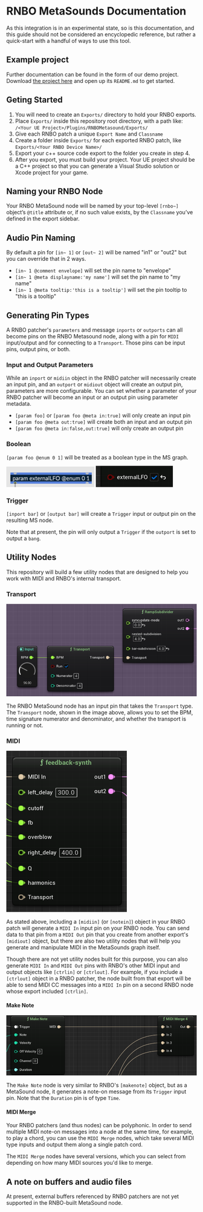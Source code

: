 # RNBO MetaSounds Documentation

As this integration is in an experimental state, so is this documentation, and this guide should not be considered an encyclopedic reference, but rather a quick-start with a handful of ways to use this tool.

## Example project 

Further documentation can be found in the form of our demo project. Download [the project here](https://cycling74-assets.nyc3.digitaloceanspaces.com/rnbo/unreal-engine/example-projects/rnbo.metasounds.testproj-10.13.23.zip) and open up its `README.md` to get started.

## Geting Started

1. You will need to create an `Exports/` directory to hold your RNBO exports. 
2. Place `Exports/` inside this repository root directory, with a path like: `/<Your UE Project>/Plugins/RNBOMetasound/Exports/`
3. Give each RNBO patch a unique `Export Name` and `Classname`
4. Create a folder inside `Exports/` for each exported RNBO patch, like `Exports/<Your RNBO Device Name>/`
5. Export your c++ source code export to the folder you create in step 4. 
6. After you export, you must build your project. Your UE project should be a C++ project so that you can generate a Visual Studio solution or Xcode project for your game.

## Naming your RNBO Node

Your RNBO MetaSound node will be named by your top-level `[rnbo~]` object’s `@title` attribute or, if no such value exists, by the `Classname` you’ve defined in the export sidebar.

## Audio Pin Naming

By default a pin for `[in~ 1]` or `[out~ 2]` will be named "in1" or "out2" but you can override that in 2 ways.

* `[in~ 1 @comment envelope]` will set the pin name to "envelope"
* `[in~ 1 @meta displayname:'my name']` will set the pin name to "my name"
* `[in~ 1 @meta tooltip:'this is a tooltip']` will set the pin tooltip to "this is a tooltip"

## Generating Pin Types

A RNBO patcher's `parameters` and message `inports` or `outports` can all become pins on the RNBO Metasound node, along with a pin for `MIDI` input/output and for connecting to a `Transport`. Those pins can be input pins, output pins, or both. 

### Input and Output Parameters 

While an `inport` or `midiin` object in the RNBO patcher will necessarily create an input pin, and an `outport` or `midiout` object will create an output pin, parameters are more configurable. You can set whether a parameter of your RNBO patcher will become an input or an output pin using parameter metadata. 

* `[param foo]` or `[param foo @meta in:true]` will only create an input pin
* `[param foo @meta out:true]` will create both an input and an output pin
* `[param foo @meta in:false,out:true]` will only create an output pin

### Boolean

`[param foo @enum 0 1]` will be treated as a boolean type in the MS graph.

![boolean in Max](img/boolean-in-Max.png)
![boolean in UE](img/boolean-in-UE.png)

### Trigger
`[inport bar]` or `[output bar]` will create a `Trigger` input or output pin on the resulting MS node. 

Note that at present, the pin will only output a `Trigger` if the `outport` is set to output a `bang`.

## Utility Nodes

This repository will build a few utility nodes that are designed to help you work with MIDI and RNBO's internal transport. 

### Transport

![transport node](img/transport.png)

The RNBO MetaSound node has an input pin that takes the `Transport` type. The `Transport` node, shown in the image above, allows you to set the BPM, time signature numerator and denominator, and whether the transport is running or not.

### MIDI

![midi pin](img/midi-pin.png)

As stated above, including a `[midiin]` (or `[notein]`) object in your RNBO patch will generate a `MIDI In` input pin on your RNBO node. You can send data to that pin from a `MIDI Out` pin that you create from another export's `[midiout]` object, but there are also two utility nodes that will help you generate and manipulate MIDI in the MetaSounds graph itself.

Though there are not yet utility nodes built for this purpose, you can also generate `MIDI In` and `MIDI Out` pins with RNBO's other MIDI input and output objects like `[ctrlin]` or `[ctrlout]`. For example, if you include a `[ctrlout]` object in a RNBO patcher, the node built from that export will be able to send MIDI CC messages into a `MIDI In` pin on a second RNBO node whose export included `[ctrlin]`.

#### Make Note

![make note and midi merge](img/makenote-merge.png)

The `Make Note` node is very similar to RNBO's `[makenote]` object, but as a MetaSound node, it generates a note-on message from its `Trigger` input pin. Note that the `Duration` pin is of type `Time`.

#### MIDI Merge

Your RNBO patchers (and thus nodes) can be polyphonic. In order to send multiple MIDI note-on messages into a node at the same time, for example, to play a chord, you can use the `MIDI Merge` nodes, which take several MIDI type inputs and output them along a single patch cord. 

The `MIDI Merge` nodes have several versions, which you can select from depending on how many MIDI sources you'd like to merge. 

## A note on buffers and audio files

At present, external buffers referenced by RNBO patchers are not yet supported in the RNBO-built MetaSound node. 